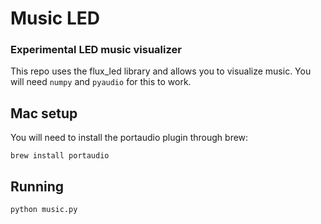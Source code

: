 # Music LED
### Experimental LED music visualizer

This repo uses the flux_led library and allows you to visualize music. You will need `numpy` and `pyaudio` for this to work.

## Mac setup
You will need to install the portaudio plugin through brew:
```
brew install portaudio
```

## Running
```
python music.py
```
